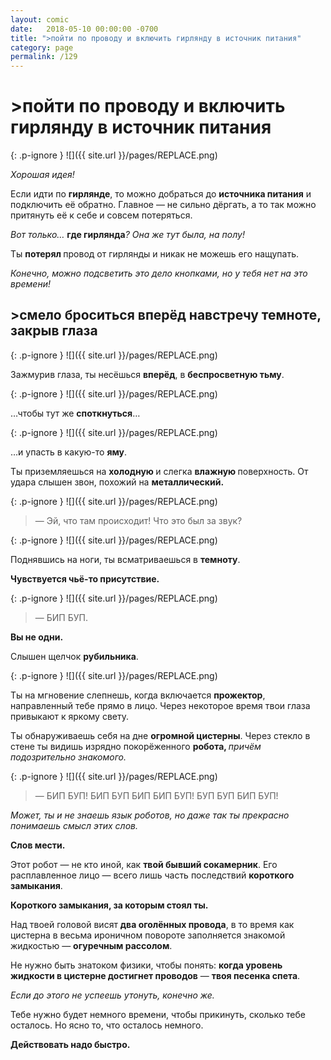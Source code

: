 ```yaml
---
layout: comic
date:   2018-05-10 00:00:00 -0700
title: ">пойти по проводу и включить гирлянду в источник питания"
category: page
permalink: /129
---
```

# >пойти по проводу и включить гирлянду в источник питания

{: .p-ignore }
![]({{ site.url }}/pages/REPLACE.png)

<em>Хорошая идея! </em>

Если идти по <strong>гирлянде</strong>, то можно добраться до <strong>источника питания</strong> и подключить её обратно. Главное — не сильно дёргать, а то так можно притянуть её к себе и совсем потеряться.

<em>Вот только… </em><strong>где гирлянда</strong><em>? Она же тут была, на полу!</em>

Ты <strong>потерял </strong>провод от гирлянды и никак не можешь его нащупать.

<em>Конечно, можно подсветить это дело кнопками, но у тебя нет на это времени!</em>

## >смело броситься вперёд навстречу темноте, закрыв глаза

{: .p-ignore }
![]({{ site.url }}/pages/REPLACE.png)

Зажмурив глаза, ты несёшься <strong>вперёд</strong>, в <strong>беспросветную тьму</strong>.

{: .p-ignore }
![]({{ site.url }}/pages/REPLACE.png)

…чтобы тут же <strong>споткнуться</strong>…

{: .p-ignore }
![]({{ site.url }}/pages/REPLACE.png)

…и упасть в какую-то <strong>яму</strong>. 

Ты приземляешься на <strong>холодную </strong>и слегка <strong>влажную </strong>поверхность. От удара слышен звон, похожий на <strong>металлический.</strong>

{: .p-ignore }
![]({{ site.url }}/pages/REPLACE.png)

<blockquote>— Эй, что там происходит! Что это был за звук?</blockquote>

{: .p-ignore }
![]({{ site.url }}/pages/REPLACE.png)

Поднявшись на ноги, ты всматриваешься в <strong>темноту</strong>. 

<strong>Чувствуется чьё-то присутствие.</strong>

{: .p-ignore }
![]({{ site.url }}/pages/REPLACE.png)

<blockquote>— БИП БУП.</blockquote>

<strong>Вы не одни.</strong>

Слышен щелчок <strong>рубильника</strong>.

{: .p-ignore }
![]({{ site.url }}/pages/REPLACE.png)

Ты на мгновение слепнешь, когда включается <strong>прожектор</strong>, направленный тебе прямо в лицо. Через некоторое время твои глаза привыкают к яркому свету.

Ты обнаруживаешь себя на дне <strong>огромной цистерны</strong>. Через стекло в стене ты видишь изрядно покорёженного <strong>робота, </strong><em>причём подозрительно знакомого.</em>

{: .p-ignore }
![]({{ site.url }}/pages/REPLACE.png)

<blockquote>— БИП БУП! БИП БУП БИП БИП БУП! БУП БУП БИП БУП!</blockquote>

<em>Может, ты и не знаешь язык роботов, но даже так ты прекрасно понимаешь смысл этих слов. </em>

<strong>Слов мести.</strong>

Этот робот — не кто иной, как <strong>твой бывший сокамерник</strong>. Его расплавленное лицо — всего лишь часть последствий <strong>короткого замыкания</strong>.

<strong>Короткого замыкания, за которым стоял ты.</strong>

Над твоей головой висят <strong>два оголённых провода</strong>, в то время как цистерна в весьма ироничном повороте заполняется знакомой жидкостью — <strong>огуречным рассолом</strong>.

Не нужно быть знатоком физики, чтобы понять: <strong>когда уровень жидкости в цистерне достигнет проводов</strong> — <strong>твоя песенка спета</strong>. 

<em>Если до этого не успеешь утонуть, конечно же.</em>

Тебе нужно будет немного времени, чтобы прикинуть, сколько тебе осталось. Но ясно то, что осталось немного. 

<strong>Действовать надо быстро.</strong>
